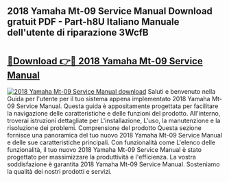 ## 2018 Yamaha Mt-09 Service Manual Download gratuit PDF - Part-h8U Italiano Manuale dell'utente di riparazione 3WcfB

# <h2><a href="http://dfdp3p.blite.top/?on=2018+Yamaha+Mt-09+Service+Manual">🔗Download 👉🔴 2018 Yamaha Mt-09 Service Manual</a></h2>

[![2018 Yamaha Mt-09 Service Manual download](https://i.imgur.com/lujVjoI.png)](http://dfdp3p.blite.top/?on=2018+Yamaha+Mt-09+Service+Manual)
Saluti e benvenuto nella Guida per l'utente per il tuo sistema appena implementato 2018 Yamaha Mt-09 Service Manual. Questa guida è appositamente progettata per facilitare la navigazione delle caratteristiche e delle funzioni del prodotto. All'interno, troverai istruzioni dettagliate per L'installazione, L'uso, la manutenzione e la risoluzione dei problemi. Comprensione del prodotto Questa sezione fornisce una panoramica del tuo nuovo 2018 Yamaha Mt-09 Service Manual e delle sue caratteristiche principali. Con funzionalità come L'elenco delle funzionalità, il tuo nuovo 2018 Yamaha Mt-09 Service Manual è stato progettato per massimizzare la produttività e l'efficienza. La vostra soddisfazione è garantita 2018 Yamaha Mt-09 Service Manual. Sosteniamo la qualità dei nostri prodotti e servizi.
